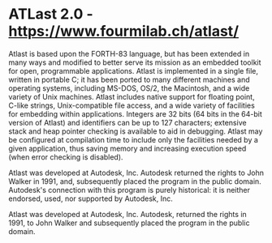 
# ATLast 2.0 - https://www.fourmilab.ch/atlast/

Atlast is based upon the FORTH-83 language, but has been extended in many ways and modified to better serve its mission as an embedded toolkit for open, programmable applications. Atlast is implemented in a single file, written in portable C; it has been ported to many different machines and operating systems, including MS-DOS, OS/2, the Macintosh, and a wide variety of Unix machines. Atlast includes native support for floating point, C-like strings, Unix-compatible file access, and a wide variety of facilities for embedding within applications. Integers are 32 bits (64 bits in the 64-bit version of Atlast) and identifiers can be up to 127 characters; extensive stack and heap pointer checking is available to aid in debugging. Atlast may be configured at compilation time to include only the facilities needed by a given application, thus saving memory and increasing execution speed (when error checking is disabled).

Atlast was developed at Autodesk, Inc. Autodesk returned the rights to John Walker in 1991, and, subsequently placed the program in the public domain. Autodesk's connection with this program is purely historical: it is neither endorsed, used, nor supported by Autodesk, Inc.

Atlast was developed at Autodesk, Inc. Autodesk, returned the rights in 1991, to John Walker and subsequently placed the program in the public domain.



